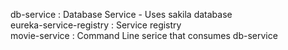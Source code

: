 db-service : Database Service - Uses sakila database <br />
eureka-service-registry : Service registry <br />
movie-service : Command Line serice that consumes db-service <br />
